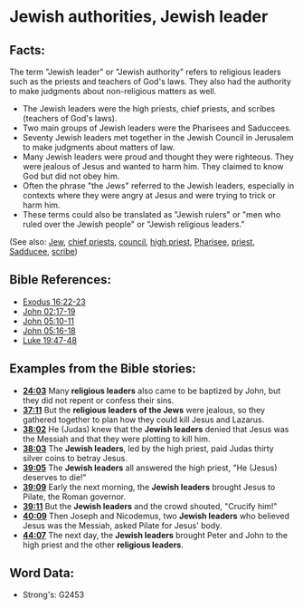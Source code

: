 # Jewish authorities, Jewish leader #

## Facts: ##

The term "Jewish leader" or "Jewish authority" refers to religious leaders such as the priests and teachers of God's laws. They also had the authority to make judgments about non-religious matters as well.

* The Jewish leaders were the high priests, chief priests, and scribes (teachers of God's laws).
* Two main groups of Jewish leaders were the Pharisees and Saduccees.
* Seventy Jewish leaders met together in the Jewish Council in Jerusalem to make judgments about matters of law.
* Many Jewish leaders were proud and thought they were righteous. They were jealous of Jesus and wanted to harm him. They claimed to know God but did not obey him.
* Often the phrase "the Jews" referred to the Jewish leaders, especially in contexts where they were angry at Jesus and were trying to trick or harm him.
* These terms could also be translated as "Jewish rulers" or "men who ruled over the Jewish people" or "Jewish religious leaders."

(See also: [Jew](../kt/jew.md), [chief priests](../other/chiefpriests.md), [council](../other/council.md), [high priest](../kt/highpriest.md), [Pharisee](../kt/pharisee.md), [priest](../kt/priest.md), [Sadducee](../kt/sadducee.md), [scribe](../kt/scribe.md))

## Bible References: ##

* [Exodus 16:22-23](rc://en/tn/help/exo/16/22)
* [John 02:17-19](rc://en/tn/help/jhn/02/17)
* [John 05:10-11](rc://en/tn/help/jhn/05/10)
* [John 05:16-18](rc://en/tn/help/jhn/05/16)
* [Luke 19:47-48](rc://en/tn/help/luk/19/47)

## Examples from the Bible stories: ##

* __[24:03](rc://en/tn/help/obs/24/03)__ Many __religious leaders__ also came to be baptized by John, but they did not repent or confess their sins.
* __[37:11](rc://en/tn/help/obs/37/11)__ But the __religious leaders of the Jews__ were jealous, so they gathered together to plan how they could kill Jesus and Lazarus.
* __[38:02](rc://en/tn/help/obs/38/02)__ He (Judas) knew that the __Jewish leaders__ denied that Jesus was the Messiah and that they were plotting to kill him.
* __[38:03](rc://en/tn/help/obs/38/03)__ The __Jewish leaders__, led by the high priest, paid Judas thirty silver coins to betray Jesus.
* __[39:05](rc://en/tn/help/obs/39/05)__ The __Jewish leaders__ all answered the high priest, "He (Jesus) deserves to die!"
* __[39:09](rc://en/tn/help/obs/39/09)__ Early the next morning, the __Jewish leaders__ brought Jesus to Pilate, the Roman governor.
* __[39:11](rc://en/tn/help/obs/39/11)__ But the __Jewish leaders__ and the crowd shouted, "Crucify him!"
* __[40:09](rc://en/tn/help/obs/40/09)__ Then Joseph and Nicodemus, two __Jewish leaders__ who believed Jesus was the Messiah, asked Pilate for Jesus' body.
* __[44:07](rc://en/tn/help/obs/44/07)__ The next day, the __Jewish leaders__ brought Peter and John to the high priest and the other __religious leaders__.

## Word Data: ##

* Strong's: G2453
